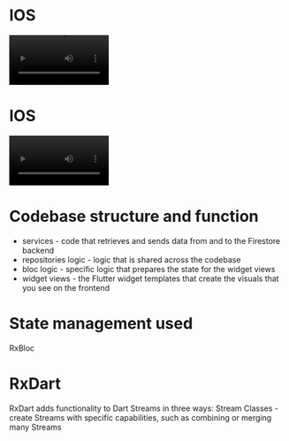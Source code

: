 # IOS

<div>
<video src='video/1.mp4' width=180/>
</div>

# IOS
<div>
<video src='video/2.mp4' width=180/>
</div>

# Codebase structure and function
- services - code that retrieves and sends data from and to the Firestore backend
- repositories logic - logic that is shared across the codebase
- bloc logic - specific logic that prepares the state for the widget views
- widget views - the Flutter widget templates that create the visuals that you see on the frontend 

# State management used 
RxBloc

# RxDart 
RxDart adds functionality to Dart Streams in three ways: Stream Classes - create Streams with specific capabilities, such as combining or merging many Streams

